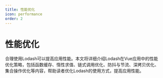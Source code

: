 ```yaml
---
title: 性能优化
icon: performance
order: 2
---
```


# 性能优化

合理使用Lodash可以提高应用性能。本文将详细介绍Lodash在Vue应用中的性能优化策略，包括函数缓存、惰性求值、链式调用优化、防抖与节流、深拷贝优化、集合操作优化等内容，帮助读者优化Lodash的使用方式，提高应用性能。
